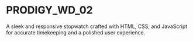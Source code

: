 # PRODIGY_WD_02
A sleek and responsive stopwatch crafted with HTML, CSS, and JavaScript for accurate timekeeping and a polished user experience.
